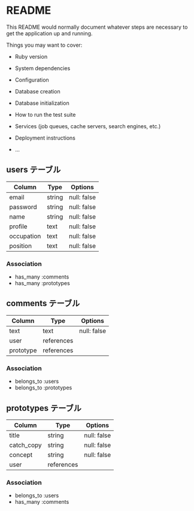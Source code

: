 # README

This README would normally document whatever steps are necessary to get the
application up and running.

Things you may want to cover:

* Ruby version

* System dependencies

* Configuration

* Database creation

* Database initialization

* How to run the test suite

* Services (job queues, cache servers, search engines, etc.)

* Deployment instructions

* ...

## users テーブル
  
  | Column     | Type   | Options     |
  | --------   | ------ | ----------  |
  | email      | string | null: false |
  | password   | string | null: false |
  | name       | string | null: false |
  | profile    | text   | null: false |
  | occupation | text   | null: false |
  | position   | text   | null: false |

  ### Association

  - has_many :comments
  - has_many :prototypes

  ## comments テーブル
  
  | Column         | Type       | Options     |
  | --------       | ------     | ----------  |
  | text           | text       | null: false |
  | user           | references |             |
  | prototype      | references |             |

  ### Association

  - belongs_to :users
  - belongs_to :prototypes

  ## prototypes テーブル

  | Column     | Type       | Options     |
  | --------   | ------     | ----------  |
  | title      | string     | null: false |
  | catch_copy | string     | null: false |
  | concept    | string     | null: false |
  | user       | references |             |

  ### Association

  - belongs_to :users
  - has_many :comments
 
